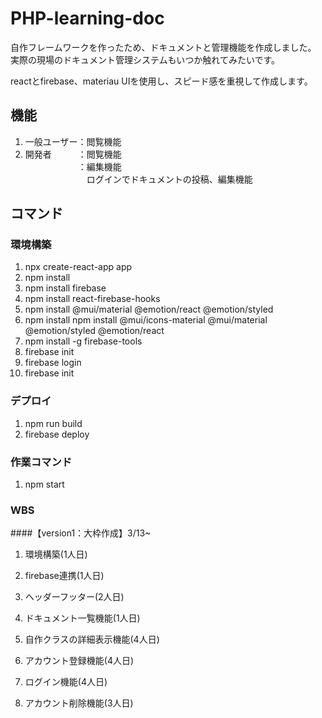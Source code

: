 # PHP-learning-doc
自作フレームワークを作ったため、ドキュメントと管理機能を作成しました。<br>
実際の現場のドキュメント管理システムもいつか触れてみたいです。

reactとfirebase、materiau UIを使用し、スピード感を重視して作成します。

## 機能
1. 一般ユーザー：閲覧機能<br>
2. 開発者　　　：閲覧機能<br>
   　　　　　　：編集機能<br>
   　　　　　　　ログインでドキュメントの投稿、編集機能
## コマンド
### 環境構築
1. npx create-react-app app
2. npm install
3. npm install firebase
4. npm install react-firebase-hooks
5. npm install @mui/material @emotion/react @emotion/styled
6. npm install npm install @mui/icons-material @mui/material @emotion/styled @emotion/react
7. npm install -g firebase-tools
7. firebase init
8. firebase login
9. firebase init

### デプロイ
1. npm run build
2. firebase deploy

### 作業コマンド
1. npm start

### WBS
####【version1：大枠作成】3/13~
1. 環境構築(1人日)

2. firebase連携(1人日)

3. ヘッダーフッター(2人日)

4. ドキュメント一覧機能(1人日)

5. 自作クラスの詳細表示機能(4人日)

6. アカウント登録機能(4人日)

7. ログイン機能(4人日)

8. アカウント削除機能(3人日)